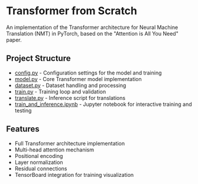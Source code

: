 # Transformer from Scratch

An implementation of the Transformer architecture for Neural Machine Translation (NMT) in PyTorch, based on the "Attention is All You Need" paper.

## Project Structure

- [config.py](config.py) - Configuration settings for the model and training
- [model.py](model.py) - Core Transformer model implementation
- [dataset.py](dataset.py) - Dataset handling and processing
- [train.py](train.py) - Training loop and validation
- [translate.py](translate.py) - Inference script for translations
- [train_and_inference.ipynb](train_and_inference.ipynb) - Jupyter notebook for interactive training and testing

## Features

- Full Transformer architecture implementation
- Multi-head attention mechanism
- Positional encoding
- Layer normalization
- Residual connections
- TensorBoard integration for training visualization
